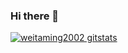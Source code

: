 ### Hi there 👋
[![weitaming2002 gitstats](https://github-readme-stats.vercel.app/api?username=weitaming2002&theme=calm&layout=compact)](https://github.com/weitaming2002)
<!--
**weitaming2002/weitaming2002** is a ✨ _special_ ✨ repository because its `README.md` (this file) appears on your GitHub profile.

Here are some ideas to get you started:

- 🔭 I’m currently working on ...
- 🌱 I’m currently learning ...
- 👯 I’m looking to collaborate on ...
- 🤔 I’m looking for help with ...
- 💬 Ask me about ...
- 📫 How to reach me: ...
- 😄 Pronouns: ...
- ⚡ Fun fact: ...
-->
